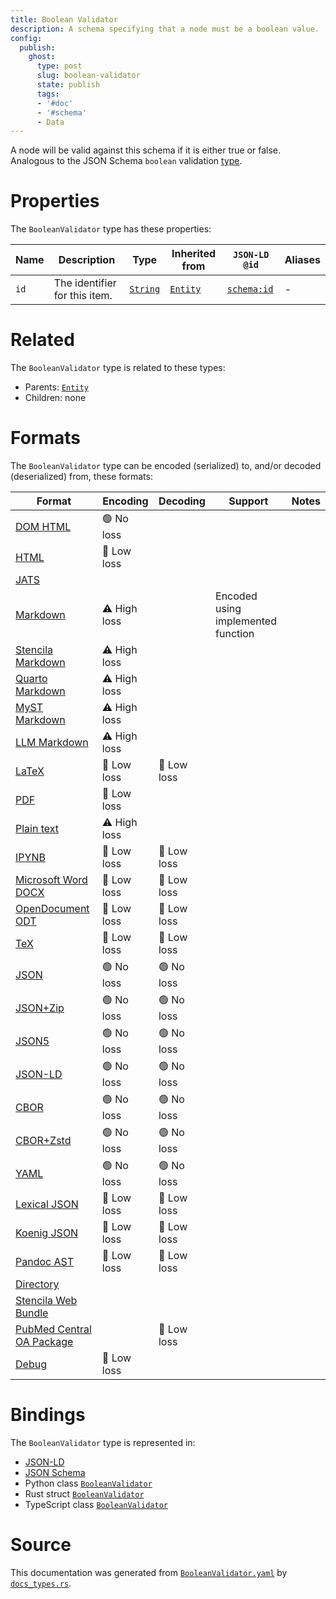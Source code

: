 ```yaml
---
title: Boolean Validator
description: A schema specifying that a node must be a boolean value.
config:
  publish:
    ghost:
      type: post
      slug: boolean-validator
      state: publish
      tags:
      - '#doc'
      - '#schema'
      - Data
---
```


A node will be valid against this schema if it is either true or false.
Analogous to the JSON Schema `boolean` validation [type](https://json-schema.org/draft/2019-09/json-schema-validation.html#rfc.section.6.1.1).


# Properties

The `BooleanValidator` type has these properties:

| Name | Description                   | Type                                                               | Inherited from                                                     | `JSON-LD @id`                        | Aliases |
| ---- | ----------------------------- | ------------------------------------------------------------------ | ------------------------------------------------------------------ | ------------------------------------ | ------- |
| `id` | The identifier for this item. | [`String`](https://stencila.ghost.io/docs/reference/schema/string) | [`Entity`](https://stencila.ghost.io/docs/reference/schema/entity) | [`schema:id`](https://schema.org/id) | -       |

# Related

The `BooleanValidator` type is related to these types:

- Parents: [`Entity`](https://stencila.ghost.io/docs/reference/schema/entity)
- Children: none

# Formats

The `BooleanValidator` type can be encoded (serialized) to, and/or decoded (deserialized) from, these formats:

| Format                                                                               | Encoding     | Decoding   | Support                            | Notes |
| ------------------------------------------------------------------------------------ | ------------ | ---------- | ---------------------------------- | ----- |
| [DOM HTML](https://stencila.ghost.io/docs/reference/formats/dom.html)                | 🟢 No loss    |            |                                    |
| [HTML](https://stencila.ghost.io/docs/reference/formats/html)                        | 🔷 Low loss   |            |                                    |
| [JATS](https://stencila.ghost.io/docs/reference/formats/jats)                        |              |            |                                    |
| [Markdown](https://stencila.ghost.io/docs/reference/formats/md)                      | ⚠️ High loss |            | Encoded using implemented function |
| [Stencila Markdown](https://stencila.ghost.io/docs/reference/formats/smd)            | ⚠️ High loss |            |                                    |
| [Quarto Markdown](https://stencila.ghost.io/docs/reference/formats/qmd)              | ⚠️ High loss |            |                                    |
| [MyST Markdown](https://stencila.ghost.io/docs/reference/formats/myst)               | ⚠️ High loss |            |                                    |
| [LLM Markdown](https://stencila.ghost.io/docs/reference/formats/llmd)                | ⚠️ High loss |            |                                    |
| [LaTeX](https://stencila.ghost.io/docs/reference/formats/latex)                      | 🔷 Low loss   | 🔷 Low loss |                                    |
| [PDF](https://stencila.ghost.io/docs/reference/formats/pdf)                          | 🔷 Low loss   |            |                                    |
| [Plain text](https://stencila.ghost.io/docs/reference/formats/text)                  | ⚠️ High loss |            |                                    |
| [IPYNB](https://stencila.ghost.io/docs/reference/formats/ipynb)                      | 🔷 Low loss   | 🔷 Low loss |                                    |
| [Microsoft Word DOCX](https://stencila.ghost.io/docs/reference/formats/docx)         | 🔷 Low loss   | 🔷 Low loss |                                    |
| [OpenDocument ODT](https://stencila.ghost.io/docs/reference/formats/odt)             | 🔷 Low loss   | 🔷 Low loss |                                    |
| [TeX](https://stencila.ghost.io/docs/reference/formats/tex)                          | 🔷 Low loss   | 🔷 Low loss |                                    |
| [JSON](https://stencila.ghost.io/docs/reference/formats/json)                        | 🟢 No loss    | 🟢 No loss  |                                    |
| [JSON+Zip](https://stencila.ghost.io/docs/reference/formats/json.zip)                | 🟢 No loss    | 🟢 No loss  |                                    |
| [JSON5](https://stencila.ghost.io/docs/reference/formats/json5)                      | 🟢 No loss    | 🟢 No loss  |                                    |
| [JSON-LD](https://stencila.ghost.io/docs/reference/formats/jsonld)                   | 🟢 No loss    | 🟢 No loss  |                                    |
| [CBOR](https://stencila.ghost.io/docs/reference/formats/cbor)                        | 🟢 No loss    | 🟢 No loss  |                                    |
| [CBOR+Zstd](https://stencila.ghost.io/docs/reference/formats/cbor.zstd)              | 🟢 No loss    | 🟢 No loss  |                                    |
| [YAML](https://stencila.ghost.io/docs/reference/formats/yaml)                        | 🟢 No loss    | 🟢 No loss  |                                    |
| [Lexical JSON](https://stencila.ghost.io/docs/reference/formats/lexical)             | 🔷 Low loss   | 🔷 Low loss |                                    |
| [Koenig JSON](https://stencila.ghost.io/docs/reference/formats/koenig)               | 🔷 Low loss   | 🔷 Low loss |                                    |
| [Pandoc AST](https://stencila.ghost.io/docs/reference/formats/pandoc)                | 🔷 Low loss   | 🔷 Low loss |                                    |
| [Directory](https://stencila.ghost.io/docs/reference/formats/directory)              |              |            |                                    |
| [Stencila Web Bundle](https://stencila.ghost.io/docs/reference/formats/swb)          |              |            |                                    |
| [PubMed Central OA Package](https://stencila.ghost.io/docs/reference/formats/pmcoap) |              | 🔷 Low loss |                                    |
| [Debug](https://stencila.ghost.io/docs/reference/formats/debug)                      | 🔷 Low loss   |            |                                    |

# Bindings

The `BooleanValidator` type is represented in:

- [JSON-LD](https://stencila.org/BooleanValidator.jsonld)
- [JSON Schema](https://stencila.org/BooleanValidator.schema.json)
- Python class [`BooleanValidator`](https://github.com/stencila/stencila/blob/main/python/python/stencila/types/boolean_validator.py)
- Rust struct [`BooleanValidator`](https://github.com/stencila/stencila/blob/main/rust/schema/src/types/boolean_validator.rs)
- TypeScript class [`BooleanValidator`](https://github.com/stencila/stencila/blob/main/ts/src/types/BooleanValidator.ts)

# Source

This documentation was generated from [`BooleanValidator.yaml`](https://github.com/stencila/stencila/blob/main/schema/BooleanValidator.yaml) by [`docs_types.rs`](https://github.com/stencila/stencila/blob/main/rust/schema-gen/src/docs_types.rs).
